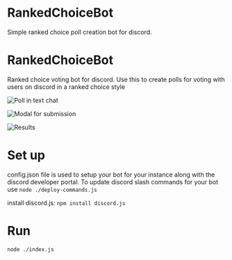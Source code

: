 # RankedChoiceBot
Simple ranked choice poll creation bot for discord.


# RankedChoiceBot
Ranked choice voting bot for discord. 
Use this to create polls for voting with users on discord in a ranked choice style

![Poll in text chat](https://i.imgur.com/pvZqUPh.png)

![Modal for submission](https://i.imgur.com/3IGo2UQ.png)

![Results](https://i.imgur.com/iupPQh3.png)



# Set up
config.json file is used to setup your bot for your instance along with the discord developer portal.
To update discord slash commands for your bot use ```node ./deploy-commands.js```

install discord.js: ```npm install discord.js```

# Run
 ```node ./index.js```
